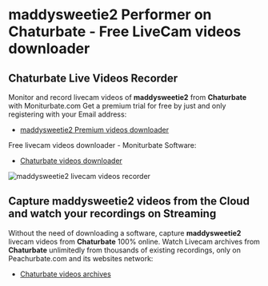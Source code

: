 # maddysweetie2 Performer on Chaturbate - Free LiveCam videos downloader

## Chaturbate Live Videos Recorder

Monitor and record livecam videos of **maddysweetie2** from **Chaturbate** with Moniturbate.com
Get a premium trial for free by just and only registering with your Email address:
* [maddysweetie2 Premium videos downloader](https://moniturbate.com/request-demo-licence-key.html)

Free livecam videos downloader - Moniturbate Software:
* [Chaturbate videos downloader](https://moniturbate.com/moniturbate-download-software.html)

![maddysweetie2 livecam videos recorder](https://peachurnet.com/templates/moniturbate-software.png)


## Capture maddysweetie2 videos from the Cloud and watch your recordings on Streaming

Without the need of downloading a software, capture **maddysweetie2** livecam videos from **Chaturbate** 100% online.
Watch Livecam archives from **Chaturbate** unlimitedly from thousands of existing recordings, only on Peachurbate.com and its websites network:
* [Chaturbate videos archives](https://peachurnet.com/)